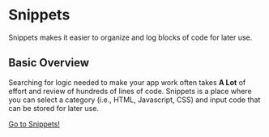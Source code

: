 # Snippets
Snippets makes it easier to organize and log blocks of code for later use.

## Basic Overview
Searching for logic needed to make your app work often takes __A Lot__ of effort and review of hundreds of lines of code. Snippets is a place where you can select a category (i.e., HTML, Javascript, CSS) and input code that can be stored for later use.

[Go to Snippets!](https://morning-harbor-79094.herokuapp.com/)

